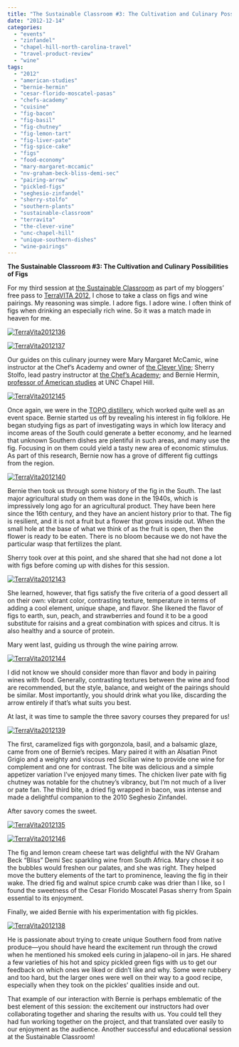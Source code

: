 ```yaml
---
title: "The Sustainable Classroom #3: The Cultivation and Culinary Possibilities of Figs"
date: "2012-12-14"
categories:
  - "events"
  - "zinfandel"
  - "chapel-hill-north-carolina-travel"
  - "travel-product-review"
  - "wine"
tags:
  - "2012"
  - "american-studies"
  - "bernie-hermin"
  - "cesar-florido-moscatel-pasas"
  - "chefs-academy"
  - "cuisine"
  - "fig-bacon"
  - "fig-basil"
  - "fig-chutney"
  - "fig-lemon-tart"
  - "fig-liver-pate"
  - "fig-spice-cake"
  - "figs"
  - "food-economy"
  - "mary-margaret-mccamic"
  - "nv-graham-beck-bliss-demi-sec"
  - "pairing-arrow"
  - "pickled-figs"
  - "seghesio-zinfandel"
  - "sherry-stolfo"
  - "southern-plants"
  - "sustainable-classroom"
  - "terravita"
  - "the-clever-vine"
  - "unc-chapel-hill"
  - "unique-southern-dishes"
  - "wine-pairings"
---
```


**The Sustainable Classroom #3: The Cultivation and Culinary Possibilities of Figs** 

For my third session at [the Sustainable Classroom](http://www.terravitaevent.com/TerraVITA/SessionDescrip.html) as part of my bloggers’ free pass to [TerraVITA 2012](http://www.terravitaevent.com/TerraVITA/SessionDescrip.html), I chose to take a class on figs and wine pairings. My reasoning was simple. I adore figs. I adore wine. I often think of figs when drinking an especially rich wine. So it was a match made in heaven for me.




<div class="caption">

[![](http://www.rebeccagomezfarrell.com/wp-content/uploads/2012/12/TerraVita2012136.jpg "TerraVita2012136")](http://www.rebeccagomezfarrell.com/wp-content/uploads/2012/12/TerraVita2012136.jpg)</div>





<div class="caption">

[![](http://www.rebeccagomezfarrell.com/wp-content/uploads/2012/12/TerraVita2012137.jpg "TerraVita2012137")](http://www.rebeccagomezfarrell.com/wp-content/uploads/2012/12/TerraVita2012137.jpg)</div>


Our guides on this culinary journey were Mary Margaret McCamic, wine instructor at the Chef’s Academy and owner of [the Clever Vine](http://clevervine.wordpress.com/); Sherry Stolfo, lead pastry instructor at [the Chef’s Academy](http://info.thechefsacademy.com/?utm_source=Google&utm_medium=CPC&utm_campaign=Branding&gclid=CKHJ772sibQCFQ3nnAodGhMAdQ); and Bernie Hermin, [professor of American studies](http://amerstud.unc.edu/people-pages/bernard-herman/) at UNC Chapel Hill.




<div class="caption">

[![](http://www.rebeccagomezfarrell.com/wp-content/uploads/2012/12/TerraVita2012145.jpg "TerraVita2012145")](http://www.rebeccagomezfarrell.com/wp-content/uploads/2012/12/TerraVita2012145.jpg)</div>


Once again, we were in the [TOPO distillery](http://topodistillery.com/), which worked quite well as an event space. Bernie started us off by revealing his interest in fig folklore. He began studying figs as part of investigating ways in which low literacy and income areas of the South could generate a better economy, and he learned that unknown Southern dishes are plentiful in such areas, and many use the fig. Focusing in on them could yield a tasty new area of economic stimulus. As part of this research, Bernie now has a grove of different fig cuttings from the region.

[![](http://www.rebeccagomezfarrell.com/wp-content/uploads/2012/12/TerraVita2012140.jpg "TerraVita2012140")](http://www.rebeccagomezfarrell.com/wp-content/uploads/2012/12/TerraVita2012140.jpg)

Bernie then took us through some history of the fig in the South. The last major agricultural study on them was done in the 1940s, which is impressively long ago for an agricultural product. They have been here since the 16th century, and they have an ancient history prior to that. The fig is resilient, and it is not a fruit but a flower that grows inside out. When the small hole at the base of what we think of as the fruit is open, then the flower is ready to be eaten. There is no bloom because we do not have the particular wasp that fertilizes the plant.

Sherry took over at this point, and she shared that she had not done a lot with figs before coming up with dishes for this session.

[![](http://www.rebeccagomezfarrell.com/wp-content/uploads/2012/12/TerraVita2012143.jpg "TerraVita2012143")](http://www.rebeccagomezfarrell.com/wp-content/uploads/2012/12/TerraVita2012143.jpg)

She learned, however, that figs satisfy the five criteria of a good dessert all on their own: vibrant color, contrasting texture, temperature in terms of adding a cool element, unique shape, and flavor. She likened the flavor of figs to earth, sun, peach, and strawberries and found it to be a good substitute for raisins and a great combination with spices and citrus. It is also healthy and a source of protein.

Mary went last, guiding us through the wine pairing arrow.

[![](http://www.rebeccagomezfarrell.com/wp-content/uploads/2012/12/TerraVita2012144.jpg "TerraVita2012144")](http://www.rebeccagomezfarrell.com/wp-content/uploads/2012/12/TerraVita2012144.jpg)

I did not know we should consider more than flavor and body in pairing wines with food. Generally, contrasting textures between the wine and food are recommended, but the style, balance, and weight of the pairings should be similar. Most importantly, you should drink what you like, discarding the arrow entirely if that’s what suits you best.

At last, it was time to sample the three savory courses they prepared for us!

[![](http://www.rebeccagomezfarrell.com/wp-content/uploads/2012/12/TerraVita2012139.jpg "TerraVita2012139")](http://www.rebeccagomezfarrell.com/wp-content/uploads/2012/12/TerraVita2012139.jpg)

The first, caramelized figs with gorgonzola, basil, and a balsamic glaze, came from one of Bernie’s recipes. Mary paired it with an Alsatian Pinot Grigio and a weighty and viscous red Sicilian wine to provide one wine for complement and one for contrast. The bite was delicious and a simple appetizer variation I’ve enjoyed many times. The chicken liver pate with fig chutney was notable for the chutney’s vibrancy, but I’m not much of a liver or pate fan. The third bite, a dried fig wrapped in bacon, was intense and made a delightful companion to the 2010 Seghesio Zinfandel.

After savory comes the sweet.




<div class="caption">

[![](http://www.rebeccagomezfarrell.com/wp-content/uploads/2012/12/TerraVita2012135.jpg "TerraVita2012135")](http://www.rebeccagomezfarrell.com/wp-content/uploads/2012/12/TerraVita2012135.jpg)</div>





<div class="caption">

[![](http://www.rebeccagomezfarrell.com/wp-content/uploads/2012/12/TerraVita2012146.jpg "TerraVita2012146")](http://www.rebeccagomezfarrell.com/wp-content/uploads/2012/12/TerraVita2012146.jpg)</div>


The fig and lemon cream cheese tart was delightful with the NV Graham Beck “Bliss” Demi Sec sparkling wine from South Africa. Mary chose it so the bubbles would freshen our palates, and she was right. They helped move the buttery elements of the tart to prominence, leaving the fig in their wake. The dried fig and walnut spice crumb cake was drier than I like, so I found the sweetness of the Cesar Florido Moscatel Pasas sherry from Spain essential to its enjoyment.

Finally, we aided Bernie with his experimentation with fig pickles.

[![](http://www.rebeccagomezfarrell.com/wp-content/uploads/2012/12/TerraVita2012138.jpg "TerraVita2012138")](http://www.rebeccagomezfarrell.com/wp-content/uploads/2012/12/TerraVita2012138.jpg)

He is passionate about trying to create unique Southern food from native produce—you should have heard the excitement run through the crowd when he mentioned his smoked eels curing in jalapeno-oil in jars. He shared a few varieties of his hot and spicy pickled green figs with us to get our feedback on which ones we liked or didn’t like and why. Some were rubbery and too hard, but the larger ones were well on their way to a good recipe, especially when they took on the pickles’ qualities inside and out.

That example of our interaction with Bernie is perhaps emblematic of the best element of this session: the excitement our instructors had over collaborating together and sharing the results with us. You could tell they had fun working together on the project, and that translated over easily to our enjoyment as the audience. Another successful and educational session at the Sustainable Classroom!
